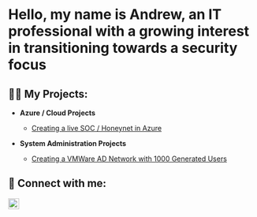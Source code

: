 <h1>Hello, my name is Andrew, an IT professional with a growing interest in transitioning towards a security focus

<h2>👨‍💻 My Projects:</h2>

- <b>Azure / Cloud Projects</b>
  - [Creating a live SOC / Honeynet in Azure](https://github.com/andrewkim0129/Azure-Project)

    
- <b>System Administration Projects</b>
  - [Creating a VMWare AD Network with 1000 Generated Users](https://github.com/andrewkim0129/VirtualBox-ADDS-Project)


<h2> 🤳 Connect with me:</h2>

[<img align="left" alt="JoshMadakor | LinkedIn" width="22px" src="https://cdn.jsdelivr.net/npm/simple-icons@v3/icons/linkedin.svg" />][linkedin]


[linkedin]: https://www.linkedin.com/in/akim0129/

